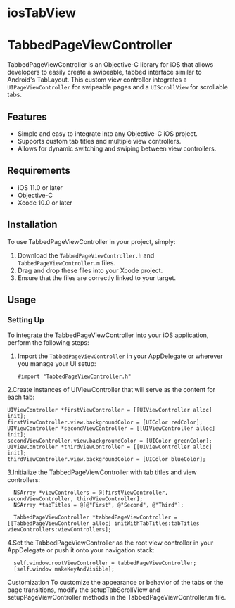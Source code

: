 # iosTabView

# TabbedPageViewController

TabbedPageViewController is an Objective-C library for iOS that allows developers to easily create a swipeable, tabbed interface similar to Android's TabLayout. This custom view controller integrates a `UIPageViewController` for swipeable pages and a `UIScrollView` for scrollable tabs.

## Features

- Simple and easy to integrate into any Objective-C iOS project.
- Supports custom tab titles and multiple view controllers.
- Allows for dynamic switching and swiping between view controllers.

## Requirements

- iOS 11.0 or later
- Objective-C
- Xcode 10.0 or later

## Installation

To use TabbedPageViewController in your project, simply:

1. Download the `TabbedPageViewController.h` and `TabbedPageViewController.m` files.
2. Drag and drop these files into your Xcode project.
3. Ensure that the files are correctly linked to your target.

## Usage

### Setting Up

To integrate the TabbedPageViewController into your iOS application, perform the following steps:

1. Import the `TabbedPageViewController` in your AppDelegate or wherever you manage your UI setup:

   ```objc
   #import "TabbedPageViewController.h"

2.Create instances of UIViewController that will serve as the content for each tab:

   ```objc
   UIViewController *firstViewController = [[UIViewController alloc] init];
   firstViewController.view.backgroundColor = [UIColor redColor];
   UIViewController *secondViewController = [[UIViewController alloc] init];
   secondViewController.view.backgroundColor = [UIColor greenColor];
   UIViewController *thirdViewController = [[UIViewController alloc] init];
   thirdViewController.view.backgroundColor = [UIColor blueColor];
```
3.Initialize the TabbedPageViewController with tab titles and view controllers:
 ```objc
   NSArray *viewControllers = @[firstViewController, secondViewController, thirdViewController];
   NSArray *tabTitles = @[@"First", @"Second", @"Third"];

   TabbedPageViewController *tabbedPageViewController = [[TabbedPageViewController alloc] initWithTabTitles:tabTitles viewControllers:viewControllers];

```
4.Set the TabbedPageViewController as the root view controller in your AppDelegate or push it onto your navigation stack:

```objc
  self.window.rootViewController = tabbedPageViewController;
  [self.window makeKeyAndVisible];
```

Customization
To customize the appearance or behavior of the tabs or the page transitions, modify the setupTabScrollView and setupPageViewController methods in the TabbedPageViewController.m file.








